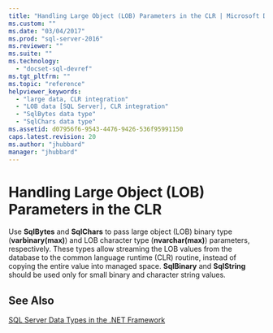 ```yaml
---
title: "Handling Large Object (LOB) Parameters in the CLR | Microsoft Docs"
ms.custom: ""
ms.date: "03/04/2017"
ms.prod: "sql-server-2016"
ms.reviewer: ""
ms.suite: ""
ms.technology: 
  - "docset-sql-devref"
ms.tgt_pltfrm: ""
ms.topic: "reference"
helpviewer_keywords: 
  - "large data, CLR integration"
  - "LOB data [SQL Server], CLR integration"
  - "SqlBytes data type"
  - "SqlChars data type"
ms.assetid: d07956f6-9543-4476-9426-536f95991150
caps.latest.revision: 20
ms.author: "jhubbard"
manager: "jhubbard"
---
```

# Handling Large Object (LOB) Parameters in the CLR
  Use **SqlBytes** and **SqlChars** to pass large object (LOB) binary type (**varbinary(max)**) and LOB character type (**nvarchar(max)**) parameters, respectively. These types allow streaming the LOB values from the database to the common language runtime (CLR) routine, instead of copying the entire value into managed space. **SqlBinary** and **SqlString** should be used only for small binary and character string values.  
  
## See Also  
 [SQL Server Data Types in the .NET Framework](../../relational-databases/clr-integration-database-objects-types-net-framework/sql-server-data-types-in-the-.net-framework.md)  
  
  